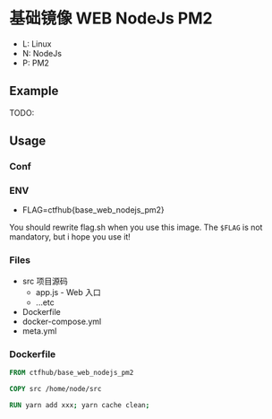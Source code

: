 # 基础镜像 WEB NodeJs PM2

- L: Linux
- N: NodeJs
- P: PM2

## Example

TODO:

## Usage

### Conf

### ENV

- FLAG=ctfhub{base_web_nodejs_pm2}

You should rewrite flag.sh when you use this image.
The `$FLAG` is not mandatory, but i hope you use it!

### Files

- src 项目源码
  + app.js - Web 入口
  + ...etc
- Dockerfile
- docker-compose.yml
- meta.yml

### Dockerfile

```Dockerfile
FROM ctfhub/base_web_nodejs_pm2

COPY src /home/node/src

RUN yarn add xxx; yarn cache clean;
```
